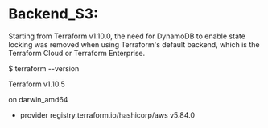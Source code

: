 # Backend_S3:

Starting from Terraform v1.10.0, the need for DynamoDB to enable state locking was removed when using Terraform's default backend,
which is the Terraform Cloud or Terraform Enterprise.

$ terraform --version

Terraform v1.10.5

on darwin_amd64

+ provider registry.terraform.io/hashicorp/aws v5.84.0

